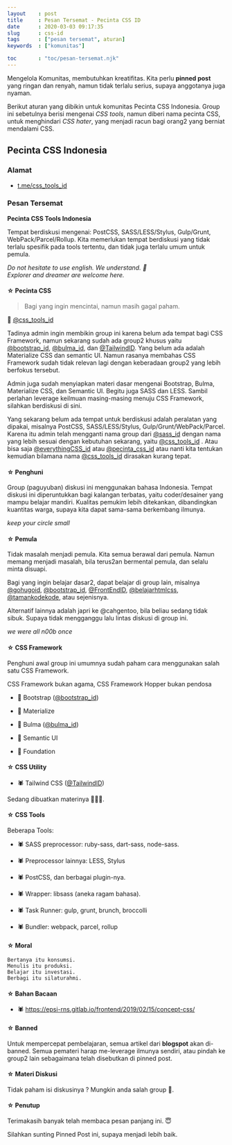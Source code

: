 ```yaml
---
layout    : post
title     : Pesan Tersemat - Pecinta CSS ID
date      : 2020-03-03 09:17:35
slug      : css-id
tags      : ["pesan tersemat", aturan]
keywords  : ["komunitas"]

toc       : "toc/pesan-tersemat.njk"
---
```


Mengelola Komunitas, membutuhkan kreatifitas.
Kita perlu __pinned post__ yang ringan dan renyah,
namun tidak terlalu serius, supaya anggotanya juga nyaman.

Berikut aturan yang dibikin untuk komunitas Pecinta CSS Indonesia.
Group ini sebetulnya berisi mengenai _CSS tools_,
namun diberi nama pecinta CSS, untuk menghindari _CSS hater_,
yang menjadi racun bagi orang2 yang berniat mendalami CSS.

<!-- more -->

## Pecinta CSS Indonesia

### Alamat

* [t.me/css_tools_id](https://t.me/css_tools_id)

### Pesan Tersemat

**Pecinta CSS Tools Indonesia**

Tempat berdiskusi mengenai: PostCSS, SASS/LESS/Stylus, Gulp/Grunt, WebPack/Parcel/Rollup. Kita memerlukan tempat berdiskusi yang tidak terlalu spesifik pada tools tertentu, dan tidak juga terlalu umum untuk pemula.

_Do not hesitate to use english. We understand. 🥳_  
_Explorer and dreamer are welcome here._

#### ☆ Pecinta CSS

> Bagi yang ingin mencintai, namun masih gagal paham.

🥁 [@css_tools_id](https://t.me/css_tools_id)

Tadinya admin ingin membikin group ini karena belum ada tempat bagi CSS Framework, namun sekarang sudah ada group2 khusus yaitu 
[@bootstrap_id](https://t.me/bootstrap_id), 
[@bulma_id](https://t.me/bulma_id), dan 
[@TailwindID](https://t.me/TailwindID). 
Yang belum ada adalah Materialize CSS dan semantic UI. Namun rasanya membahas CSS Framework sudah tidak relevan lagi dengan keberadaan group2 yang lebih berfokus tersebut.

Admin juga sudah menyiapkan materi dasar mengenai Bootstrap, Bulma, Materialize CSS, dan Semantic UI. Begitu juga SASS dan LESS. Sambil perlahan leverage keilmuan masing-masing menuju CSS Framework, silahkan berdiskusi di sini.

Yang sekarang belum ada tempat untuk berdiskusi adalah peralatan yang dipakai, misalnya PostCSS, SASS/LESS/Stylus, Gulp/Grunt/WebPack/Parcel. Karena itu admin telah mengganti nama group dari 
[@sass_id](https://t.me/sass_id) 
dengan nama yang lebih sesuai dengan kebutuhan sekarang, yaitu [@css_tools_id](https://t.me/css_tools_id)
. Atau bisa saja 
[@everythingCSS_id](https://t.me/everythingCSS_id) 
atau [@pecinta_css_id](https://t.me/pecinta_css_id) 
atau nanti kita tentukan kemudian bilamana nama [@css_tools_id](https://t.me/css_tools_id) 
dirasakan kurang tepat.

#### ☆ Penghuni

Group (paguyuban) diskusi ini menggunakan bahasa Indonesia. Tempat diskusi ini diperuntukkan bagi kalangan terbatas, yaitu coder/desainer yang mampu belajar mandiri. Kualitas pemukim lebih ditekankan, dibandingkan kuantitas warga, supaya kita dapat sama-sama berkembang ilmunya.

_keep your circle small_

#### ☆ Pemula

Tidak masalah menjadi pemula. Kita semua berawal dari pemula. Namun memang menjadi masalah, bila terus2an bermental pemula, dan selalu minta disuapi.

Bagi yang ingin belajar dasar2, dapat belajar di group lain, misalnya 
[@gohugoid](https://t.me/gohugoid), 
[@bootstrap_id](https://t.me/bootstrap_id), 
[@FrontEndID](https://t.me/FrontEndID), 
[@belajarhtmlcss](https://t.me/belajarhtmlcss), 
[@tamankodekode](https://t.me/tamankodekode), 
atau sejenisnya.

Alternatif lainnya adalah japri ke 
@cahgentoo, 
bila beliau sedang tidak sibuk. Supaya tidak mengganggu lalu lintas diskusi di group ini.

_we were all n00b once_

#### ☆ CSS Framework

Penghuni awal group ini umumnya sudah paham cara menggunakan salah satu CSS Framework.

CSS Framework bukan agama, CSS Framework Hopper bukan pendosa

* 🍓 Bootstrap ([@bootstrap_id](https://t.me/bootstrap_id))

* 🍓 Materialize

* 🍓 Bulma ([@bulma_id](https://t.me/bulma_id))

* 🍓 Semantic UI

* 🍓 Foundation

#### ☆ CSS Utility

* 🕷 Tailwind CSS ([@TailwindID](https://t.me/TailwindID))

Sedang dibuatkan materinya 🙇🏻‍♂️‍.

#### ☆ CSS Tools

Beberapa Tools:

* 🕷 SASS preprocessor: ruby-sass, dart-sass, node-sass.

* 🕷 Preprocessor lainnya: LESS, Stylus

* 🕷 PostCSS, dan berbagai plugin-nya.

* 🕷 Wrapper: libsass (aneka ragam bahasa).

* 🕷 Task Runner: gulp, grunt, brunch, broccolli

* 🕷 Bundler: webpack, parcel, rollup

#### ☆ Moral

	Bertanya itu konsumsi.
	Menulis itu produksi.
	Belajar itu investasi.
	Berbagi itu silaturahmi.

#### ☆ Bahan Bacaan

* 🕷 <https://epsi-rns.gitlab.io/frontend/2019/02/15/concept-css/>

#### ☆ Banned

Untuk mempercepat pembelajaran, semua artikel dari **blogspot** akan di-banned. Semua pemateri harap me-leverage ilmunya sendiri, atau pindah ke group2 lain sebagaimana telah disebutkan di pinned post.

#### ☆ Materi Diskusi

Tidak paham isi diskusinya ?
Mungkin anda salah group 🙂.

#### ☆ Penutup

Terimakasih banyak telah membaca pesan panjang ini. 😇

Silahkan sunting Pinned Post ini, supaya menjadi lebih baik.

[//]: <> ( -- -- -- links below -- -- -- )

